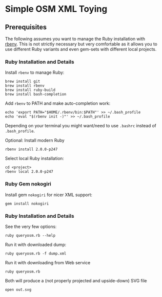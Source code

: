 # Simple OSM XML Toying

## Prerequisites

The following assumes you want to manage the Ruby installation with [rbenv](https://github.com/sstephenson/rbenv).
This is not strictly necessary but very comfortable as it allows you to use different Ruby variants and even gem-sets
with different local projects.

### Ruby Installation and Details

Install `rbenv` to manage Ruby:

    brew install git
    brew install rbenv
    brew install ruby-build
    brew install bash-completion

Add `rbenv` to PATH and make auto-completion work:

    echo 'export PATH="$HOME/.rbenv/bin:$PATH"' >> ~/.bash_profile
    echo 'eval "$(rbenv init -)"' >> ~/.bash_profile

Depending on your terminal you might want/need to use `.bashrc` instead of `.bash_profile`.

Optional: Install modern Ruby

    rbenv install 2.0.0-p247

Select local Ruby installation:

    cd <project>
    rbenv local 2.0.0-p247

### Ruby Gem nokogiri

Install gem `nokogiri` for nicer XML support:

    gem install nokogiri

### Ruby Installation and Details

See the very few options:

    ruby queryosm.rb --help

Run it with downloaded dump:

    ruby queryosm.rb -f dump.xml

Run it with downloading from Web service

    ruby queryosm.rb

Both will produce a (not properly projected and upside-down) SVG file

    open out.svg
